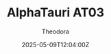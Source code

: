 ---
title: "AlphaTauri AT03"
meta_title: ""
description: "AlphaTauri AT03 2022 by SP Mod for Assetto Corsa, ready to race!"
date: 2025-05-09T12:04:00Z
thumb: KDrmjLb
mainimage: Vx2n3nV
cargallery: ["Cnqx6dJ"]
categories: ["Car"]
author: "Theodora"
tags: ["AlphaTauri", "F1", "Formula 1", "Formula", "R2R", "SP Mod", "2022", "Italy"]
draft: false
link: https://modsfire.com/pf2M2j6p0YeB7FZ
zipsize: 104 MB
manu: AlphaTauri
championship: Formula 1
country: Italy
year: 2022
class: Formula
drivetrain: RWD
engine: RBPTH001 V6
power: "-- whp"
torque: "--"
mass: "715"
speed: "--"
accel: "- seconds"
gb: 8-speed
creator: SP Mod
version: "v2"
csp: "0.2.6"
carname: "AlphaTauri AT03"
folder: "f1_2022_at03"
livery: "Included"
r2r: 1
host: ModsFire
---